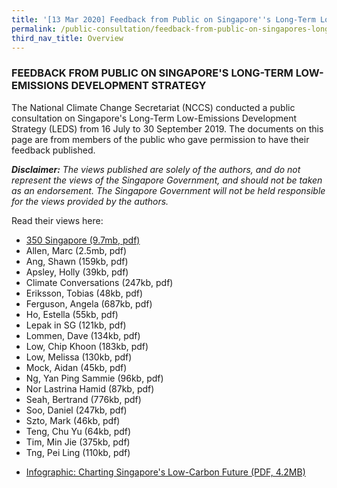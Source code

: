 ```yaml
---
title: '[13 Mar 2020] Feedback from Public on Singapore''s Long-Term Low-Emissions Development Strategy'
permalink: /public-consultation/feedback-from-public-on-singapores-long-term-low-emissions-development-strategy/
third_nav_title: Overview
---
```


### FEEDBACK FROM PUBLIC ON SINGAPORE'S LONG-TERM LOW-EMISSIONS DEVELOPMENT STRATEGY

The National Climate Change Secretariat (NCCS) conducted a public consultation on Singapore's Long-Term Low-Emissions Development Strategy (LEDS) from 16 July to 30 September 2019. The documents on this page are from members of the public who gave permission to have their feedback published.

***Disclaimer:** The views published are solely of the authors, and do not represent the views of the Singapore Government, and should not be taken as an endorsement. The Singapore Government will not be held responsible for the views provided by the authors.*


Read their views here:

 - <a href="/docs/default-source/publications/350 Singapore.pdf" target="_blank">350 Singapore (9.7mb, pdf)</a>
 - Allen, Marc (2.5mb, pdf)
 - Ang, Shawn (159kb, pdf)
 - Apsley, Holly (39kb, pdf)
 - Climate Conversations (247kb, pdf)
 - Eriksson, Tobias (48kb, pdf)
 - Ferguson, Angela (687kb, pdf)
 - Ho, Estella (55kb, pdf)
 - Lepak in SG (121kb, pdf)
 - Lommen, Dave (134kb, pdf)
 - Low, Chip Khoon (183kb, pdf)
 - Low, Melissa (130kb, pdf)
 - Mock, Aidan (45kb, pdf)
 - Ng, Yan Ping Sammie (96kb, pdf)
 - Nor Lastrina Hamid (87kb, pdf)
 - Seah, Bertrand (776kb, pdf)
 - Soo, Daniel (247kb, pdf)
 - Szto, Mark (46kb, pdf)
 - Teng, Chu Yu (64kb, pdf)
 - Tim, Min Jie (375kb, pdf)
 - Tng, Pei Ling (110kb, pdf)
 

* [<a href="/docs/default-source/publications/leds-infographic-final.pdf" target="_blank">Infographic: Charting Singapore's Low-Carbon Future (PDF, 4.2MB)</a>](/docs/default-source/publications/leds-infographic-final.pdf)
